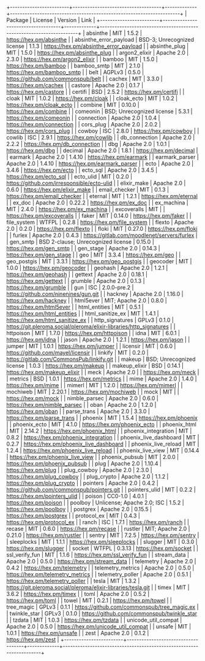 +------------------------+------------------------------------+-------------+---------------------------------------------------------------------+
| Package                | License                            | Version     | Link                                                                |
+------------------------+------------------------------------+-------------+---------------------------------------------------------------------+
| absinthe               | MIT                                | 1.5.2       | https://hex.pm/absinthe                                             |
| absinthe_error_payload | BSD-3; Unrecognized license        | 1.1.3       | https://hex.pm/absinthe_error_payload                               |
| absinthe_plug          | MIT                                | 1.5.0       | https://hex.pm/absinthe_plug                                        |
| argon2_elixir          | Apache 2.0                         | 2.3.0       | https://hex.pm/argon2_elixir                                        |
| bamboo                 | MIT                                | 1.5.0       | https://hex.pm/bamboo                                               |
| bamboo_smtp            | MIT                                | 2.1.0       | https://hex.pm/bamboo_smtp                                          |
| belt                   | AGPLv3                             | 0.5.0       | https://github.com/commonspub/belt                                  |
| cachex                 | MIT                                | 3.3.0       | https://hex.pm/cachex                                               |
| castore                | Apache 2.0                         | 0.1.7       | https://hex.pm/castore                                              |
| certifi                | BSD                                | 2.5.2       | https://hex.pm/certifi                                              |
| cloak                  | MIT                                | 1.0.2       | https://hex.pm/cloak                                                |
| cloak_ecto             | MIT                                | 1.0.2       | https://hex.pm/cloak_ecto                                           |
| combine                | MIT                                | 0.10.0      | https://hex.pm/combine                                              |
| comeonin               | BSD; Unrecognized license          | 5.3.1       | https://hex.pm/comeonin                                             |
| connection             | Apache 2.0                         | 1.0.4       | https://hex.pm/connection                                           |
| cors_plug              | Apache 2.0                         | 2.0.2       | https://hex.pm/cors_plug                                            |
| cowboy                 | ISC                                | 2.8.0       | https://hex.pm/cowboy                                               |
| cowlib                 | ISC                                | 2.9.1       | https://hex.pm/cowlib                                               |
| db_connection          | Apache 2.0                         | 2.2.2       | https://hex.pm/db_connection                                        |
| dbg                    | Apache 2.0                         | 1.0.1       | https://hex.pm/dbg                                                  |
| decimal                | Apache 2.0                         | 1.8.1       | https://hex.pm/decimal                                              |
| earmark                | Apache 2.0                         | 1.4.10      | https://hex.pm/earmark                                              |
| earmark_parser         | Apache 2.0                         | 1.4.10      | https://hex.pm/earmark_parser                                       |
| ecto                   | Apache 2.0                         | 3.4.6       | https://hex.pm/ecto                                                 |
| ecto_sql               | Apache 2.0                         | 3.4.5       | https://hex.pm/ecto_sql                                             |
| ecto_ulid              | MIT                                | 0.2.0       | https://github.com/irresponsible/ecto-ulid                          |
| elixir_make            | Apache 2.0                         | 0.6.0       | https://hex.pm/elixir_make                                          |
| email_checker          | MIT                                | 0.1.3       | https://hex.pm/email_checker                                        |
| eternal                | MIT                                | 1.2.1       | https://hex.pm/eternal                                              |
| ex_doc                 | Apache 2.0                         | 0.22.2      | https://hex.pm/ex_doc                                               |
| ex_machina             | MIT                                | 2.4.0       | https://hex.pm/ex_machina                                           |
| excoveralls            | MIT                                |             | https://hex.pm/excoveralls                                          |
| faker                  | MIT                                | 0.14.0      | https://hex.pm/faker                                                |
| file_system            | WTFPL                              | 0.2.8       | https://hex.pm/file_system                                          |
| flexto                 | Apache 2.0                         | 0.2.0       | https://hex.pm/flexto                                               |
| floki                  | MIT                                | 0.27.0      | https://hex.pm/floki                                                |
| furlex                 | Apache 2.0                         | 0.4.3       | https://gitlab.com/moodlenet/servers/furlex                         |
| gen_smtp               | BSD 2-clause; Unrecognized license | 0.15.0      | https://hex.pm/gen_smtp                                             |
| gen_stage              | Apache 2.0                         | 0.14.3      | https://hex.pm/gen_stage                                            |
| geo                    | MIT                                | 3.3.4       | https://hex.pm/geo                                                  |
| geo_postgis            | MIT                                | 3.3.1       | https://hex.pm/geo_postgis                                          |
| geocoder               | MIT                                | 1.0.0       | https://hex.pm/geocoder                                             |
| geohash                | Apache 2.0                         | 1.2.1       | https://hex.pm/geohash                                              |
| gettext                | Apache 2.0                         | 0.18.1      | https://hex.pm/gettext                                              |
| grumble                | Apache 2.0                         | 0.1.3       | https://hex.pm/grumble                                              |
| gun                    | ISC                                | 2.0.0-pre.2 | https://github.com/ninenines/gun.git                                |
| hackney                | Apache 2.0                         | 1.16.0      | https://hex.pm/hackney                                              |
| html5ever              | MIT; Apache 2.0                    | 0.8.0       | https://hex.pm/html5ever                                            |
| html_entities          | MIT                                | 0.5.1       | https://hex.pm/html_entities                                        |
| html_sanitize_ex       | MIT                                | 1.4.1       | https://hex.pm/html_sanitize_ex                                     |
| http_signatures        | GPLv3                              | 0.1.0       | https://git.pleroma.social/pleroma/elixir-libraries/http_signatures |
| httpoison              | MIT                                | 1.7.0       | https://hex.pm/httpoison                                            |
| idna                   | MIT                                | 6.0.1       | https://hex.pm/idna                                                 |
| jason                  | Apache 2.0                         | 1.2.1       | https://hex.pm/jason                                                |
| jumper                 | MIT                                | 1.0.1       | https://hex.pm/jumper                                               |
| licensir               | MIT                                | 0.6.0       | https://github.com/mayel/licensir                                   |
| linkify                | MIT                                | 0.2.0       | https://gitlab.com/CommonsPub/linkify.git                           |
| makeup                 | BSD; Unrecognized license          | 1.0.3       | https://hex.pm/makeup                                               |
| makeup_elixir          | BSD                                | 0.14.1      | https://hex.pm/makeup_elixir                                        |
| meck                   | Apache 2.0                         |             | https://hex.pm/meck                                                 |
| metrics                | BSD                                | 1.0.1       | https://hex.pm/metrics                                              |
| mime                   | Apache 2.0                         | 1.4.0       | https://hex.pm/mime                                                 |
| mimerl                 | MIT                                | 1.2.0       | https://hex.pm/mimerl                                               |
| mochiweb               | MIT                                | 2.20.1      | https://hex.pm/mochiweb                                             |
| mock                   | MIT                                |             | https://hex.pm/mock                                                 |
| nimble_parsec          | Apache 2.0                         | 0.6.0       | https://hex.pm/nimble_parsec                                        |
| oban                   | Apache 2.0                         | 1.2.0       | https://hex.pm/oban                                                 |
| parse_trans            | Apache 2.0                         | 3.3.0       | https://hex.pm/parse_trans                                          |
| phoenix                | MIT                                | 1.5.4       | https://hex.pm/phoenix                                              |
| phoenix_ecto           | MIT                                | 4.1.0       | https://hex.pm/phoenix_ecto                                         |
| phoenix_html           | MIT                                | 2.14.2      | https://hex.pm/phoenix_html                                         |
| phoenix_integration    | MIT                                | 0.8.2       | https://hex.pm/phoenix_integration                                  |
| phoenix_live_dashboard | MIT                                | 0.2.7       | https://hex.pm/phoenix_live_dashboard                               |
| phoenix_live_reload    | MIT                                | 1.2.4       | https://hex.pm/phoenix_live_reload                                  |
| phoenix_live_view      | MIT                                | 0.14.4      | https://hex.pm/phoenix_live_view                                    |
| phoenix_pubsub         | MIT                                | 2.0.0       | https://hex.pm/phoenix_pubsub                                       |
| plug                   | Apache 2.0                         | 1.10.4      | https://hex.pm/plug                                                 |
| plug_cowboy            | Apache 2.0                         | 2.3.0       | https://hex.pm/plug_cowboy                                          |
| plug_crypto            | Apache 2.0                         | 1.1.2       | https://hex.pm/plug_crypto                                          |
| pointers               | Apache 2.0                         | 0.4.2       | https://github.com/commonspub/pointers.git                          |
| pointers_ulid          | MIT                                | 0.2.2       | https://hex.pm/pointers_ulid                                        |
| poison                 | CC0-1.0                            | 4.0.1       | https://hex.pm/poison                                               |
| poolboy                | Unlicense; Apache 2.0; ISC         | 1.5.2       | https://hex.pm/poolboy                                              |
| postgrex               | Apache 2.0                         | 0.15.5      | https://hex.pm/postgrex                                             |
| protocol_ex            | MIT                                | 0.4.3       | https://hex.pm/protocol_ex                                          |
| ranch                  | ISC                                | 1.7.1       | https://hex.pm/ranch                                                |
| recase                 | MIT                                | 0.6.0       | https://hex.pm/recase                                               |
| rustler                | MIT; Apache 2.0                    | 0.21.0      | https://hex.pm/rustler                                              |
| sentry                 | MIT                                | 7.2.5       | https://hex.pm/sentry                                               |
| sleeplocks             | MIT                                | 1.1.1       | https://hex.pm/sleeplocks                                           |
| slugger                | MIT                                | 0.3.0       | https://hex.pm/slugger                                              |
| socket                 | WTFPL                              | 0.3.13      | https://hex.pm/socket                                               |
| ssl_verify_fun         | MIT                                | 1.1.6       | https://hex.pm/ssl_verify_fun                                       |
| stream_data            | Apache 2.0                         | 0.5.0       | https://hex.pm/stream_data                                          |
| telemetry              | Apache 2.0                         | 0.4.2       | https://hex.pm/telemetry                                            |
| telemetry_metrics      | Apache 2.0                         | 0.5.0       | https://hex.pm/telemetry_metrics                                    |
| telemetry_poller       | Apache 2.0                         | 0.5.1       | https://hex.pm/telemetry_poller                                     |
| tesla                  | MIT                                | 1.3.2       | https://git.pleroma.social/pleroma/elixir-libraries/tesla.git       |
| timex                  | MIT                                | 3.6.2       | https://hex.pm/timex                                                |
| toml                   | Apache 2.0                         | 0.5.2       | https://hex.pm/toml                                                 |
| towel                  | MIT                                | 0.2.1       | https://hex.pm/towel                                                |
| tree_magic             | GPLv3                              | 0.1.1       | https://github.com/commonspub/tree_magic.ex                         |
| twinkle_star           | GPLv3                              | 0.1.0       | https://github.com/commonspub/twinkle_star                          |
| tzdata                 | MIT                                | 1.0.3       | https://hex.pm/tzdata                                               |
| unicode_util_compat    | Apache 2.0                         | 0.5.0       | https://hex.pm/unicode_util_compat                                  |
| unsafe                 | MIT                                | 1.0.1       | https://hex.pm/unsafe                                               |
| zest                   | Apache 2.0                         | 0.1.2       | https://hex.pm/zest                                                 |
+------------------------+------------------------------------+-------------+---------------------------------------------------------------------+
